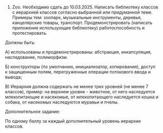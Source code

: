 1. Zoo. Необходимо сдать до 10.03.2025. Написать библиотеку классов с иерархией классов согласно выбранной или придуманной теме. Примеры тем: зоопарк, музыкальные инструменты, деревья, канцелярские товары, транспорт. Продемонстрировать (написать приложение использующее библиотеку) работоспособность и протестировать.

Должны быть:

А) использованы и продемонстрированы: абстракция, инкапсуляция, наследование, полиморфизм.

Б) конструкторы (по умолчанию, инициализатор, копирования), доступ к защищенным полям, перегруженные операции потокового ввода и вывода;

В) Иерархия должна содержать не менее трех уровней (не менее 7 классов), пример: на верхнем уровне - животное, от него наследуется млекопитающие и насекомые, от млекопитающего наследуется кошка и собака, от насекомых наследуются муравьи и пчелы.

Дополнительное задание:

По одному баллу за каждый дополнительный уровень иерархии классов.
